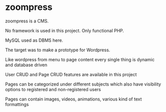 zoompress
=========

zoompress is a CMS. 

No framework is used in this project. Only functional PHP. 

MySQL used as DBMS here.

The target was to make a prototype for Wordpress.

Like wordpress from menu to page content every single thing is dynamic and database driven

User CRUD and Page CRUD features are available in this project

Pages can be categorized under different subjects which also have visibility options to registered and non-registered users

Pages can contain images, videos, animations, various kind of text formattings






